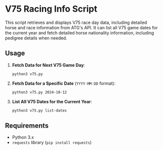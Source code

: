 # V75 Racing Info Script

This script retrieves and displays V75 race day data, including detailed horse and race information from ATG's API. It can list all V75 game dates for the current year and fetch detailed horse nationality information, including pedigree details when needed.

## Usage

1. **Fetch Data for Next V75 Game Day**:
   ```bash
   python3 v75.py
   ```

2. **Fetch Data for a Specific Date** (`YYYY-MM-DD` format):
   ```bash
   python3 v75.py 2024-10-12
   ```

3. **List All V75 Dates for the Current Year**:
   ```bash
   python3 v75.py list-dates
   ```

## Requirements

- Python 3.x
- `requests` library (`pip install requests`)
